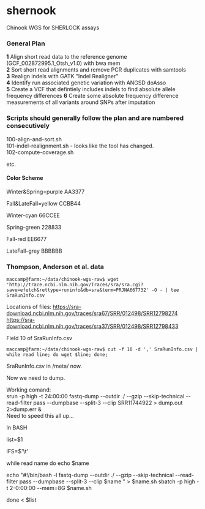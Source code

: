 # shernook
Chinook WGS for SHERLOCK assays   
 
### General Plan

__1__  Align short read data to the reference genome (GCF_002872995.1_Otsh_v1.0) with bwa mem     
__2__  Sort short read alignments and remove PCR duplicates with samtools     
__3__  Realign indels with GATK "Indel Realigner"   
__4__  Identify run associated genetic variation with ANGSD doAsso     
__5__  Create a VCF that defintiely includes indels to find absolute allele frequency differences
__6__  Create some absolute frequency difference measurements of all variants around SNPs after imputation

### Scripts should generally follow the plan and are numbered consecutively

100-align-and-sort.sh       
101-indel-realignment.sh - looks like the tool has changed.      
102-compute-coverage.sh     

etc.


#### Color Scheme
Winter&Spring=purple AA3377      

Fall&LateFall=yellow CCBB44      

Winter-cyan 66CCEE     

Spring-green 228833     

Fall-red EE6677      

LateFall-grey BBBBBB     


### Thompson, Anderson et al. data    

`maccamp@farm:~/data/chinook-wgs-raw$ wget 'http://trace.ncbi.nlm.nih.gov/Traces/sra/sra.cgi?save=efetch&rettype=runinfo&db=sra&term=PRJNA667732' -O - | tee SraRunInfo.csv`

Locations of files:
https://sra-download.ncbi.nlm.nih.gov/traces/sra67/SRR/012498/SRR12798274
https://sra-download.ncbi.nlm.nih.gov/traces/sra37/SRR/012498/SRR12798433


Field 10 of SraRunInfo.csv

`maccamp@farm:~/data/chinook-wgs-raw$ cut -f 10 -d ',' SraRunInfo.csv | while read line; do wget $line; done;`

SraRunInfo.csv in /meta/ now.     

Now we need to dump.

Working comand:     
srun -p high -t 24:00:00 fastq-dump --outdir ./ --gzip --skip-technical --read-filter pass --dumpbase --split-3 --clip SRR11744922 > dump.out 2>dump.err &     
Need to speed this all up...


In BASH    

list=$1 

IFS=$'\t'

while read name
do
   echo $name
   
  echo "#!/bin/bash -l
  fastq-dump --outdir ./ --gzip --skip-technical --read-filter pass --dumpbase --split-3 --clip $name " > $name.sh
  sbatch -p high -t 2-0:00:00 --mem=8G $name.sh

done < $list

